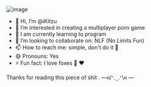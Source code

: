 ![image](https://tenor.com/es/view/magia-sulfur-tenkawa-kaoruko-stronk-mahoako-mahou-shoujo-ni-akogarete-gif-4839191213645595055)
- 👋 Hi, I’m @iKitzu
- 👀 I’m interested in creating a multiplayer porn game
- 🌱 I am currently learning to program 
- 💞️ I’m looking to collaborate on: NLF (No Limits Fun)
- 📫 How to reach me: simple, don't do it  🥶
- 😄 Pronouns: Yes
- ⚡ Fun fact: I love foxes 🦊 ❤️

Thanks for reading this piece of shit
.            —ฅ/ᐠ. ̫ .ᐟ\ฅ —


<!---
iKitzu/iKitzu is a ✨ special ✨ repository because its `README.md` (this file) appears on your GitHub profile.
You can click the Preview link to take a look at your changes.
--->
